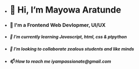 - <h1 align to center> 👋 Hi, I’m Mayowa Aratunde </h1> 
- <h3 align to center>👀 I'm a Frontend Web Devlopmer, UI/UX</h3>
- <h5 align to center>🌱 I’m currently learning Javascript, html, css & ptpython</h5>
- <h5 align to center>💞️ I’m looking to collaborate zealous students and like minds</h5>
- <h5 align to center>📫 How to reach me iyampassionate@gmail.com</h5>

<!---
icodehumbly/icodehumbly is a ✨ special ✨ repository because its `README.md` (this file) appears on your GitHub profile.
You can click the Preview link to take a look at your changes.
--->
